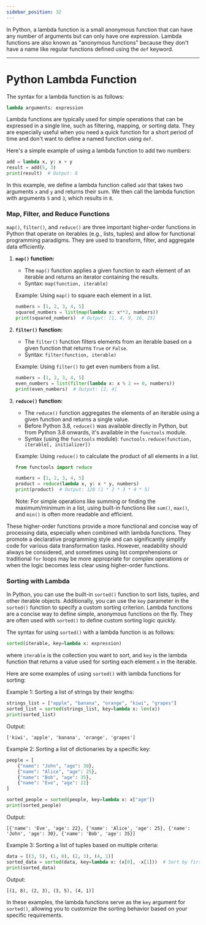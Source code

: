 ```yaml
---
sidebar_position: 32
---
```


In Python, a lambda function is a small anonymous function that can have any number of arguments but can only have one expression. Lambda functions are also known as "anonymous functions" because they don't have a name like regular functions defined using the `def` keyword.

---
# Python Lambda Function

The syntax for a lambda function is as follows:

```python
lambda arguments: expression
```

Lambda functions are typically used for simple operations that can be expressed in a single line, such as filtering, mapping, or sorting data. They are especially useful when you need a quick function for a short period of time and don't want to define a named function using `def`.

Here's a simple example of using a lambda function to add two numbers:

```python
add = lambda x, y: x + y
result = add(5, 3)
print(result)  # Output: 8
```

In this example, we define a lambda function called `add` that takes two arguments `x` and `y` and returns their sum. We then call the lambda function with arguments `5` and `3`, which results in `8`.

### Map, Filter, and Reduce Functions

`map()`, `filter()`, and `reduce()` are three important higher-order functions in Python that operate on iterables (e.g., lists, tuples) and allow for functional programming paradigms. They are used to transform, filter, and aggregate data efficiently.

1. **`map()` function:**
   - The `map()` function applies a given function to each element of an iterable and returns an iterator containing the results.
   - Syntax: `map(function, iterable)`

   Example: Using `map()` to square each element in a list.

   ```python
   numbers = [1, 2, 3, 4, 5]
   squared_numbers = list(map(lambda x: x**2, numbers))
   print(squared_numbers)  # Output: [1, 4, 9, 16, 25]
   ```

2. **`filter()` function:**
   - The `filter()` function filters elements from an iterable based on a given function that returns `True` or `False`.
   - Syntax: `filter(function, iterable)`

   Example: Using `filter()` to get even numbers from a list.

   ```python
   numbers = [1, 2, 3, 4, 5]
   even_numbers = list(filter(lambda x: x % 2 == 0, numbers))
   print(even_numbers)  # Output: [2, 4]
   ```

3. **`reduce()` function:**
   - The `reduce()` function aggregates the elements of an iterable using a given function and returns a single value.
   - Before Python 3.8, `reduce()` was available directly in Python, but from Python 3.8 onwards, it's available in the `functools` module.
   - Syntax (using the `functools` module): `functools.reduce(function, iterable[, initializer])`

   Example: Using `reduce()` to calculate the product of all elements in a list.

   ```python
   from functools import reduce

   numbers = [1, 2, 3, 4, 5]
   product = reduce(lambda x, y: x * y, numbers)
   print(product)  # Output: 120 (1 * 2 * 3 * 4 * 5)
   ```

   Note: For simple operations like summing or finding the maximum/minimum in a list, using built-in functions like `sum()`, `max()`, and `min()` is often more readable and efficient.

These higher-order functions provide a more functional and concise way of processing data, especially when combined with lambda functions. They promote a declarative programming style and can significantly simplify code for various data transformation tasks. However, readability should always be considered, and sometimes using list comprehensions or traditional `for` loops may be more appropriate for complex operations or when the logic becomes less clear using higher-order functions.

### Sorting with Lambda

In Python, you can use the built-in `sorted()` function to sort lists, tuples, and other iterable objects. Additionally, you can use the `key` parameter in the `sorted()` function to specify a custom sorting criterion. Lambda functions are a concise way to define simple, anonymous functions on the fly. They are often used with `sorted()` to define custom sorting logic quickly.

The syntax for using `sorted()` with a lambda function is as follows:

```python
sorted(iterable, key=lambda x: expression)
```

where `iterable` is the collection you want to sort, and `key` is the lambda function that returns a value used for sorting each element `x` in the iterable.

Here are some examples of using `sorted()` with lambda functions for sorting:

Example 1: Sorting a list of strings by their lengths:

```python
strings_list = ["apple", "banana", "orange", "kiwi", "grapes"]
sorted_list = sorted(strings_list, key=lambda x: len(x))
print(sorted_list)
```

Output:
```
['kiwi', 'apple', 'banana', 'orange', 'grapes']
```

Example 2: Sorting a list of dictionaries by a specific key:

```python
people = [
    {"name": "John", "age": 30},
    {"name": "Alice", "age": 25},
    {"name": "Bob", "age": 35},
    {"name": "Eve", "age": 22}
]

sorted_people = sorted(people, key=lambda x: x["age"])
print(sorted_people)
```

Output:
```
[{'name': 'Eve', 'age': 22}, {'name': 'Alice', 'age': 25}, {'name': 'John', 'age': 30}, {'name': 'Bob', 'age': 35}]
```

Example 3: Sorting a list of tuples based on multiple criteria:

```python
data = [(3, 5), (1, 8), (2, 3), (4, 1)]
sorted_data = sorted(data, key=lambda x: (x[0], -x[1]))  # Sort by first element ascending, and second element descending
print(sorted_data)
```

Output:
```
[(1, 8), (2, 3), (3, 5), (4, 1)]
```

In these examples, the lambda functions serve as the `key` argument for `sorted()`, allowing you to customize the sorting behavior based on your specific requirements.




